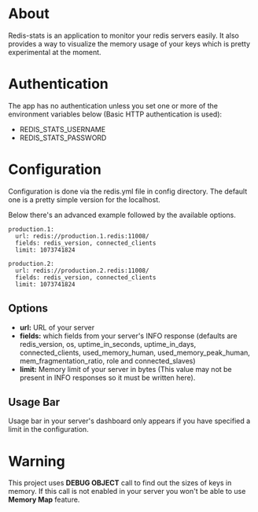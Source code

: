 # About
Redis-stats is an application to monitor your redis servers easily. It also provides a way to visualize the memory usage of your keys which is pretty experimental at the moment.

# Authentication
The app has no authentication unless you set one or more of the environment variables below (Basic HTTP authentication is used):

* REDIS_STATS_USERNAME
* REDIS_STATS_PASSWORD


# Configuration
Configuration is done via the redis.yml file in config directory. The default one is a pretty simple version for the localhost.

Below there's an advanced example followed by the available options.

```
production.1:
  url: redis://production.1.redis:11008/
  fields: redis_version, connected_clients
  limit: 1073741824
  
production.2:
  url: redis://production.2.redis:11008/
  fields: redis_version, connected_clients
  limit: 1073741824  
```

## Options
* **url:** URL of your server
* **fields:** which fields from your server's INFO response (defaults are redis_version, os, uptime_in_seconds, uptime_in_days, connected_clients, used_memory_human, used_memory_peak_human, mem_fragmentation_ratio, role and connected_slaves)
* **limit:** Memory limit of your server in bytes (This value may not be present in INFO responses so it must be written here).

## Usage Bar
Usage bar in your server's dashboard only appears if you have specified a limit in the configuration.

# Warning
This project uses **DEBUG OBJECT** call to find out the sizes of keys in memory. If this call is not enabled in your server you won't be able to use **Memory Map** feature.